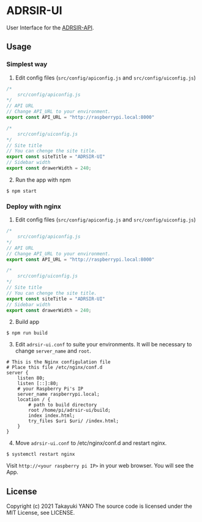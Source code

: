 ADRSIR-UI
=========

User Interface for the [ADRSIR-API](https://gitlab.com/yano404/adrsir-api).

## Usage

### Simplest way
1. Edit config files (`src/config/apiconfig.js` and `src/config/uiconfig.js`)
```js
/*
    src/config/apiconfig.js
*/
// API URL
// Change API_URL to your environment.
export const API_URL = "http://raspberrypi.local:8000"
```
```js
/*
    src/config/uiconfig.js
*/
// Site title
// You can chenge the site title.
export const siteTitle = "ADRSIR-UI"
// Sidebar width
export const drawerWidth = 240;
```

2. Run the app with npm
```
$ npm start
```

### Deploy with nginx
1. Edit config files (`src/config/apiconfig.js` and `src/config/uiconfig.js`)
```js
/*
    src/config/apiconfig.js
*/
// API URL
// Change API_URL to your environment.
export const API_URL = "http://raspberrypi.local:8000"
```
```js
/*
    src/config/uiconfig.js
*/
// Site title
// You can chenge the site title.
export const siteTitle = "ADRSIR-UI"
// Sidebar width
export const drawerWidth = 240;
```

2. Build app
```
$ npm run build
```

3. Edit `adrsir-ui.conf` to suite your environments.
It will be necessary to change `server_name` and `root`.
```
# This is the Nginx configulation file
# Place this file /etc/nginx/conf.d
server {
    listen 80;
    listen [::]:80;
    # your Raspberry Pi's IP
    server_name raspberrypi.local;
    location / {
        # path to build directory
        root /home/pi/adrsir-ui/build;
        index index.html;
        try_files $uri $uri/ /index.html;
    }
}
```

4. Move `adrsir-ui.conf` to /etc/nginx/conf.d and restart nginx.
```
$ systemctl restart nginx
```
Visit `http://<your raspberry pi IP>` in your web browser.
You will see the App.

## License
Copyright (c) 2021 Takayuki YANO
The source code is licensed under the MIT License, see LICENSE.
